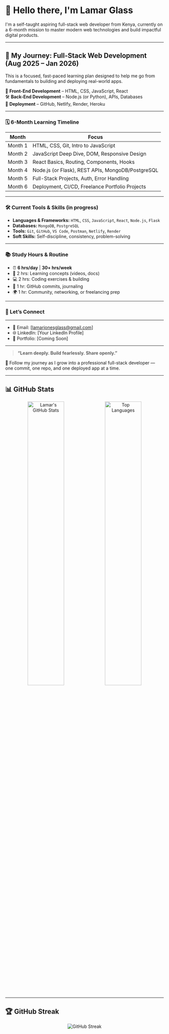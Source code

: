 # 👋 Hello there, I'm Lamar Glass

I'm a self-taught aspiring full-stack web developer from Kenya, currently on a 6-month mission to master modern web technologies and build impactful digital products.

---

## 🚀 My Journey: Full-Stack Web Development (Aug 2025 – Jan 2026)

This is a focused, fast-paced learning plan designed to help me go from fundamentals to building and deploying real-world apps.

🧠 **Front-End Development** – HTML, CSS, JavaScript, React  
🛠️ **Back-End Development** – Node.js (or Python), APIs, Databases  
🚀 **Deployment** – GitHub, Netlify, Render, Heroku

---

### 🗓️ 6-Month Learning Timeline

| Month | Focus |
|-------|-------|
| Month 1 | HTML, CSS, Git, Intro to JavaScript |
| Month 2 | JavaScript Deep Dive, DOM, Responsive Design |
| Month 3 | React Basics, Routing, Components, Hooks |
| Month 4 | Node.js (or Flask), REST APIs, MongoDB/PostgreSQL |
| Month 5 | Full-Stack Projects, Auth, Error Handling |
| Month 6 | Deployment, CI/CD, Freelance Portfolio Projects |

---

### 🛠️ Current Tools & Skills (in progress)

- **Languages & Frameworks:** `HTML`, `CSS`, `JavaScript`, `React`, `Node.js`, `Flask`
- **Databases:** `MongoDB`, `PostgreSQL`
- **Tools:** `Git`, `GitHub`, `VS Code`, `Postman`, `Netlify`, `Render`
- **Soft Skills:** Self-discipline, consistency, problem-solving

---

### 📚 Study Hours & Routine

- ⏰ **6 hrs/day** | **30+ hrs/week**
- 🧠 2 hrs: Learning concepts (videos, docs)  
- 💻 2 hrs: Coding exercises & building  
- 📝 1 hr: GitHub commits, journaling  
- 🌍 1 hr: Community, networking, or freelancing prep

---

### 🔗 Let’s Connect

---


- 📧 Email: [lamarjonesglass@gmail.com]  
- 🌐 LinkedIn: [Your LinkedIn Profile]  
- 💼 Portfolio: [Coming Soon]

---

> **“Learn deeply. Build fearlessly. Share openly.”**

🌱 Follow my journey as I grow into a professional full-stack developer — one commit, one repo, and one deployed app at a time.

---

## 📊 GitHub Stats

<p align="center">
  <img src="https://github-readme-stats.vercel.app/api?username=Lamar-Glass&show_icons=true&theme=radical" alt="Lamar's GitHub Stats" width="48%" />
  <img src="https://github-readme-stats.vercel.app/api/top-langs/?username=Lamar-Glass&layout=compact&theme=radical" alt="Top Languages" width="48%" />
</p>

---

## 🏆 GitHub Streak

<p align="center">
  <img src="https://github-readme-streak-stats.herokuapp.com/?user=Lamar-Glass&theme=radical" alt="GitHub Streak" />
</p>

